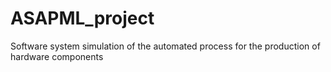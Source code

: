 # ASAPML_project
Software system simulation of the automated process  for the production of hardware components
